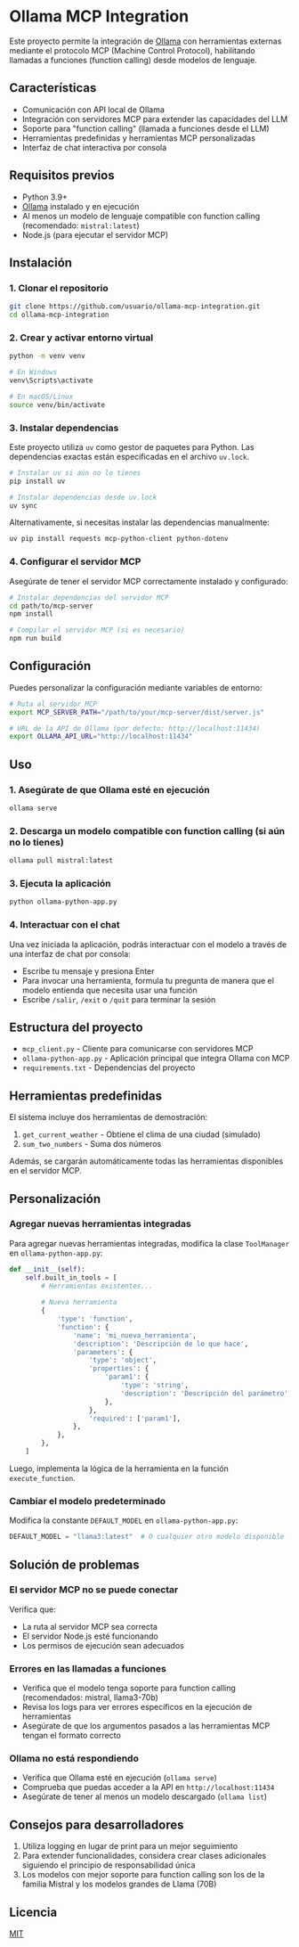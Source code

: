 # Ollama MCP Integration

Este proyecto permite la integración de [Ollama](https://ollama.ai/) con herramientas externas mediante el protocolo MCP (Machine Control Protocol), habilitando llamadas a funciones (function calling) desde modelos de lenguaje.

## Características

- Comunicación con API local de Ollama
- Integración con servidores MCP para extender las capacidades del LLM
- Soporte para "function calling" (llamada a funciones desde el LLM)
- Herramientas predefinidas y herramientas MCP personalizadas
- Interfaz de chat interactiva por consola

## Requisitos previos

- Python 3.9+
- [Ollama](https://ollama.ai/) instalado y en ejecución
- Al menos un modelo de lenguaje compatible con function calling (recomendado: `mistral:latest`)
- Node.js (para ejecutar el servidor MCP)

## Instalación

### 1. Clonar el repositorio

```bash
git clone https://github.com/usuario/ollama-mcp-integration.git
cd ollama-mcp-integration
```

### 2. Crear y activar entorno virtual

```bash
python -m venv venv

# En Windows
venv\Scripts\activate

# En macOS/Linux
source venv/bin/activate
```

### 3. Instalar dependencias

Este proyecto utiliza `uv` como gestor de paquetes para Python. Las dependencias exactas están especificadas en el archivo `uv.lock`.

```bash
# Instalar uv si aún no lo tienes
pip install uv

# Instalar dependencias desde uv.lock
uv sync
```

Alternativamente, si necesitas instalar las dependencias manualmente:

```bash
uv pip install requests mcp-python-client python-dotenv
```

### 4. Configurar el servidor MCP

Asegúrate de tener el servidor MCP correctamente instalado y configurado:

```bash
# Instalar dependencias del servidor MCP
cd path/to/mcp-server
npm install

# Compilar el servidor MCP (si es necesario)
npm run build
```

## Configuración

Puedes personalizar la configuración mediante variables de entorno:

```bash
# Ruta al servidor MCP
export MCP_SERVER_PATH="/path/to/your/mcp-server/dist/server.js"

# URL de la API de Ollama (por defecto: http://localhost:11434)
export OLLAMA_API_URL="http://localhost:11434"
```

## Uso

### 1. Asegúrate de que Ollama esté en ejecución

```bash
ollama serve
```

### 2. Descarga un modelo compatible con function calling (si aún no lo tienes)

```bash
ollama pull mistral:latest
```

### 3. Ejecuta la aplicación

```bash
python ollama-python-app.py
```

### 4. Interactuar con el chat

Una vez iniciada la aplicación, podrás interactuar con el modelo a través de una interfaz de chat por consola:

- Escribe tu mensaje y presiona Enter
- Para invocar una herramienta, formula tu pregunta de manera que el modelo entienda que necesita usar una función
- Escribe `/salir`, `/exit` o `/quit` para terminar la sesión

## Estructura del proyecto

- `mcp_client.py` - Cliente para comunicarse con servidores MCP
- `ollama-python-app.py` - Aplicación principal que integra Ollama con MCP
- `requirements.txt` - Dependencias del proyecto

## Herramientas predefinidas

El sistema incluye dos herramientas de demostración:

1. `get_current_weather` - Obtiene el clima de una ciudad (simulado)
2. `sum_two_numbers` - Suma dos números

Además, se cargarán automáticamente todas las herramientas disponibles en el servidor MCP.

## Personalización

### Agregar nuevas herramientas integradas

Para agregar nuevas herramientas integradas, modifica la clase `ToolManager` en `ollama-python-app.py`:

```python
def __init__(self):
    self.built_in_tools = [
        # Herramientas existentes...
        
        # Nueva herramienta
        {
            'type': 'function',
            'function': {
                'name': 'mi_nueva_herramienta',
                'description': 'Descripción de lo que hace',
                'parameters': {
                    'type': 'object',
                    'properties': {
                        'param1': {
                            'type': 'string',
                            'description': 'Descripción del parámetro',
                        },
                    },
                    'required': ['param1'],
                },
            },
        },
    ]
```

Luego, implementa la lógica de la herramienta en la función `execute_function`.

### Cambiar el modelo predeterminado

Modifica la constante `DEFAULT_MODEL` en `ollama-python-app.py`:

```python
DEFAULT_MODEL = "llama3:latest"  # O cualquier otro modelo disponible
```

## Solución de problemas

### El servidor MCP no se puede conectar

Verifica que:
- La ruta al servidor MCP sea correcta
- El servidor Node.js esté funcionando
- Los permisos de ejecución sean adecuados

### Errores en las llamadas a funciones

- Verifica que el modelo tenga soporte para function calling (recomendados: mistral, llama3-70b)
- Revisa los logs para ver errores específicos en la ejecución de herramientas
- Asegúrate de que los argumentos pasados a las herramientas MCP tengan el formato correcto

### Ollama no está respondiendo

- Verifica que Ollama esté en ejecución (`ollama serve`)
- Comprueba que puedas acceder a la API en `http://localhost:11434`
- Asegúrate de tener al menos un modelo descargado (`ollama list`)

## Consejos para desarrolladores

1. Utiliza logging en lugar de print para un mejor seguimiento
2. Para extender funcionalidades, considera crear clases adicionales siguiendo el principio de responsabilidad única
3. Los modelos con mejor soporte para function calling son los de la familia Mistral y los modelos grandes de Llama (70B)

## Licencia

[MIT](LICENSE)
